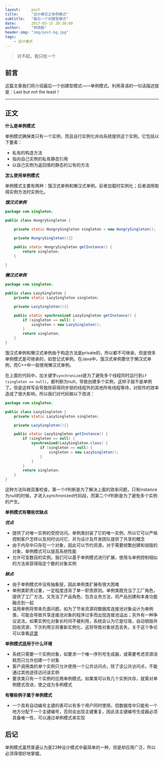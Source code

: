 ```yaml
---
layout:     post
title:      "设计模式之单例模式"
subtitle:   "最后一个创建型模式"
date:       2017-03-15 20:30:00
author:     "林佩勤"
header-img: "img/post-bg.jpg"
tags:
    - 设计模式
---
```


> 对不起，我只给一个


## 前言

这篇文章我们将介绍最后一个创建型模式——单例模式。利用英语的一句话描述就是：Last but not the least！

---

## 正文

**什么是单例模式**

单例模式确保类只有一个实例，而且自行实例化并向系统提供这个实例。它包括以下要素：

- 私有的构造方法
- 指向自己实例的私有静态引用
- 以自己实例为返回值的静态的公有的方法

**怎么使用单例模式**

单例模式主要有两种：饿汉式单例和懒汉式单例。前者加载时实例化；后者调用取得实例方法时实例化。

***饿汉式单例***

```java
package com.singleton;

public class HungrySingleton {

	private static HungrySingleton singleton = new HungrySingleton();

	private HungrySingleton(){}

	public static HungrySingleton getInstance() {
		return singleton;
	}
	
}
```

***懒汉式单例***

```java
package com.singleton;

public class LazySingleton {
	private static LazySingleton singleton;

	private LazySingleton(){}

	public static synchronized LazySingleton getInstance() {
		if (singleton == null) {
			singleton = new LazySingleton();
		}
		return singleton;
	}
}
```

饿汉式单例和懒汉式单例由于构造方法是private的，所以都不可继承，但是很多单例模式是可继承的，如登记式单例。在Java中，饿汉式单例要优于懒汉式单例，而C++中一般使用懒汉式单例。

在上面的代码中，加关键字`synchronized`是为了避免多个线程同时运行到`if (singleton == null)`，都判断为null，导致创建多个实例，这样子就不是单例了。但是这样写会导致除获得同步锁的线程外的其他所有线程等待，对软件的效率造成了很大影响，所以我们对代码做以下改进：

```java
package com.singleton;

public class LazySingleton {
	private static LazySingleton singleton;

	private LazySingleton(){}

	public static LazySingleton getInstance() {
		if (singleton == null) {
            synchronized(LazySingleton.class) {
                if (singleton == null) {
                    singleton = new LazySingleton();
                }
            }
		}
		return singleton;
	}
}
```

这种方法叫做双重检查，第一个if判断是为了解决上面的效率问题，只有instance为null的时候，才进入synchronized代码段，而第二个if判断是为了避免多个实例的产生。

**单例模式有哪些优缺点**

***优点***

- 提供了对唯一实例的受控访问。单例类封装了它的唯一实例，所以它可以严格控制客户怎样以及何时访问它，并为设计及开发团队提供了共享的概念
- 由于内存中只存在一个对象，因此可以节约资源，对于需要频繁创建和销毁的对象，单例模式可以提高系统性能
- 允许可变数目的实例。我们可以基于单例模式进行扩展，使用与单例控制相似的方法来获得指定个数的对象实例

***缺点***

- 由于单例模式中没有抽象层，因此单例类扩展有很大困难
- 单例类职责过重，一定程度违背了单一职责原则。单例类既充当了工厂角色，提供了工厂方法，又充当了产品角色，包含业务方法，将产品创建和本身功能融合到一起
- 滥用单例将带来负面问题，如为了节省资源将数据库连接池对象设计为单例类，可能会导致共享连接池对象的程序过多而出现连接池溢出；另外有一种争议说法，如果实例化对象长时间不被利用，系统会认为它是垃圾，自动销毁并回收资源，下次利用又将重新实例化，这将导致对象状态丢失，关于这个争论可以查看[这里](http://wiki.jikexueyuan.com/project/java-design-pattern/singleton-discuss.html)

**单例模式适用于什么环境**

- 系统只需要一个实例对象，如要求一个唯一序列号生成器，或需要考虑资源消耗而只允许创建一个对象
- 客户调用类的单个实例只允许使用一个公共访问点，除了该公共访问点，不能通过其他途径访问该实例
- 要求类只有一个实例时应用单例模式。如果类可以有几个实例共存，就需对单例模式改进，使之成为多例模式

**有哪些例子属于单例模式**

- 一个具有自动编号主键的表可以有多个用户同时使用，但数据库中只能有一个地方分配下一个主键编号，否则会出现主键重复，因此该主键编号生成器必须具备唯一性，可以通过单例模式来实现


## 后记

单例模式虽然普遍认为是23种设计模式中最简单的一种，但是却应用广泛，所以必须得很好地掌握。
